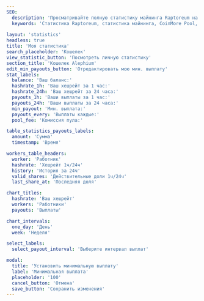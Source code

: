 ```yaml
---
SEO:
  description: 'Просматривайте полную статистику майнинга Raptoreum на CoinMore Pool. Отслеживайте производительность и прибыльность вашего майнинга с помощью наших продвинутых инструментов.'
  keywords: 'Статистика Raptoreum, статистика майнинга, CoinMore Pool, майнинг Raptoreum, майнинг криптовалют, блокчейн, крипто майнинг, производительность майнинга, прибыльность майнинга'
  
layout: 'statistics'
headless: true
title: 'Моя статистика'
search_placeholder: 'Кошелек'
view_statistic_button: 'Посмотреть личную статистику'
section_title: 'Кошелек Alephium'
edit_min_payouts_button: 'Отредактировать мою мин. выплату'
stat_labels:
  balance: 'Ваш баланс:'
  hashrate_1h: 'Ваш хешрейт за 1 час:'
  hashrate_24h: 'Ваш хешрейт за 24 часа:'
  payouts_1h: 'Ваши выплаты за 1 час:'
  payouts_24h: 'Ваши выплаты за 24 часа:'
  min_payout: 'Мин. выплата:'
  payouts_every: 'Выплаты каждые:'
  pool_fee: 'Комиссия пула:'

table_statistics_payouts_labels:
  amount: 'Сумма'
  timestamp: 'Время'

workers_table_headers:
  worker: 'Работник'
  hashrate: 'Хешрейт 1ч/24ч'
  history: 'История за 24ч'
  valid_shares: 'Действительные доли 1ч/24ч'
  last_share_at: 'Последняя доля'

chart_titles:
  hashrate: 'Ваш хешрейт'
  workers: 'Работники'
  payouts: 'Выплаты'

chart_intervals:
  one_day: 'День'
  week: 'Неделя'

select_labels:
  select_payout_interval: 'Выберите интервал выплат'

modal:
  title: 'Установить минимальную выплату'
  label: 'Минимальная выплата'
  placeholder: '100'
  cancel_button: 'Отмена'
  save_button: 'Сохранить изменения'
---
```

